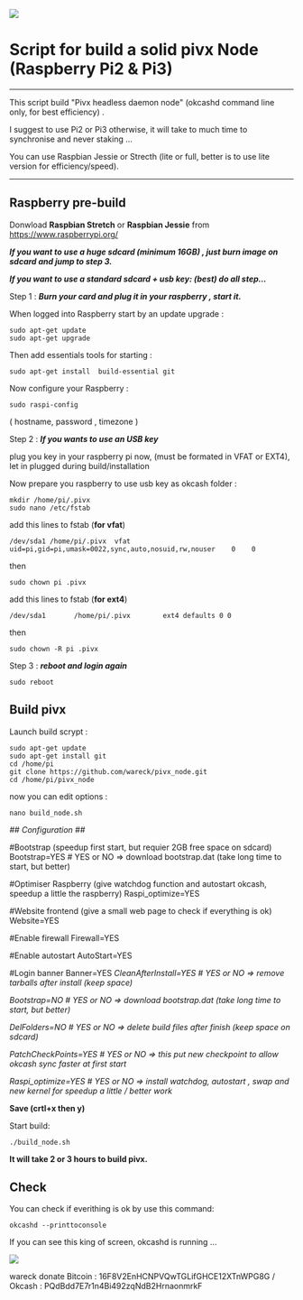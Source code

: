 ![](https://raw.githubusercontent.com/wareck/pivx_node/master/doc/images/logo.png)

# Script for build a solid pivx Node (Raspberry Pi2 & Pi3) ##

----------
This script build "Pivx headless daemon node" (okcashd command line only, for best efficiency) .

I suggest to use Pi2 or Pi3 otherwise, it will take to much time to synchronise and never staking ...

You can use Raspbian Jessie or Strecth (lite or full, better is to use lite version for efficiency/speed).

----------
## Raspberry pre-build ##

Donwload **Raspbian Stretch** or **Raspbian Jessie** from https://www.raspberrypi.org/

***If you want to use a huge sdcard (minimum 16GB) , just burn image on sdcard and jump to step 3.***

***If you want to use a standard sdcard + usb key: (best) do all step...***


Step 1 : ***Burn your card and plug it in your raspberry , start it.***

When logged into Raspberry start by an update upgrade :

    sudo apt-get update
    sudo apt-get upgrade
  
Then add essentials tools for starting :

    sudo apt-get install  build-essential git
 
 Now configure your Raspberry :

    sudo raspi-config

( hostname, password , timezone ) 

Step 2 : ***If you wants to use an USB key*** 

plug you key in your raspberry pi now, (must be formated in VFAT or EXT4), let in plugged during build/installation

Now prepare you raspberry to use usb key as okcash folder :

    mkdir /home/pi/.pivx
    sudo nano /etc/fstab

add this lines to fstab (**for vfat**)

    /dev/sda1 /home/pi/.pivx  vfat uid=pi,gid=pi,umask=0022,sync,auto,nosuid,rw,nouser    0    0
    
then 

    sudo chown pi .pivx
    
add this lines to fstab (**for ext4**)

    /dev/sda1       /home/pi/.pivx        ext4 defaults 0 0

then
    
    sudo chown -R pi .pivx

Step 3 : ***reboot and login again***

    sudo reboot

## Build pivx ##
Launch build scrypt :

	sudo apt-get update
	sudo apt-get install git
	cd /home/pi
	git clone https://github.com/wareck/pivx_node.git 
	cd /home/pi/pivx_node

now you can edit options :

    nano build_node.sh
    
*## Configuration ##*  

#Bootstrap (speedup first start, but requier 2GB free space on sdcard)
Bootstrap=YES # YES or NO => download bootstrap.dat (take long time to start, but better)

#Optimiser Raspberry (give watchdog function and autostart okcash, speedup a little the raspberry)
Raspi_optimize=YES

#Website frontend (give a small web page to check if everything is ok)
Website=YES

#Enable firewall
Firewall=YES

#Enable autostart
AutoStart=YES

#Login banner
Banner=YES
*CleanAfterInstall=YES # YES or NO => remove tarballs after install (keep space)*

*Bootstrap=NO # YES or NO => download bootstrap.dat (take long time to start, but better)*

*DelFolders=NO # YES or NO => delete build files after finish (keep space on sdcard)*

*PatchCheckPoints=YES # YES or NO => this put new checkpoint to allow okcash sync faster at first start*

*Raspi_optimize=YES # YES or NO => install watchdog, autostart , swap and new kernel for speedup a little / better work*

**Save (crtl+x then y)**

Start build:

    ./build_node.sh
	
**It will take 2 or 3 hours to build pivx.**

## Check  ##
You can check if everithing is ok by use this command:

    okcashd --printtoconsole
If you can see this king of screen, okcashd is running ...

![](https://raw.githubusercontent.com/wareck/pivx_node/master/doc/images/running.png)


wareck 
donate Bitcoin :  16F8V2EnHCNPVQwTGLifGHCE12XTnWPG8G / Okcash  :  PQdBdd7E7r1n4Bi492zqNdB2HrnaonmrkF

